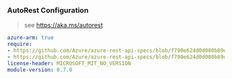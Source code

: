 ### AutoRest Configuration

> see https://aka.ms/autorest

``` yaml
azure-arm: true
require:
- https://github.com/Azure/azure-rest-api-specs/blob/f790e624d0d080b89d962a3bd19c65bc6a6b2f5e/specification/iotsecurity/resource-manager/readme.md
- https://github.com/Azure/azure-rest-api-specs/blob/f790e624d0d080b89d962a3bd19c65bc6a6b2f5e/specification/iotsecurity/resource-manager/readme.go.md
license-header: MICROSOFT_MIT_NO_VERSION
module-version: 0.7.0

```